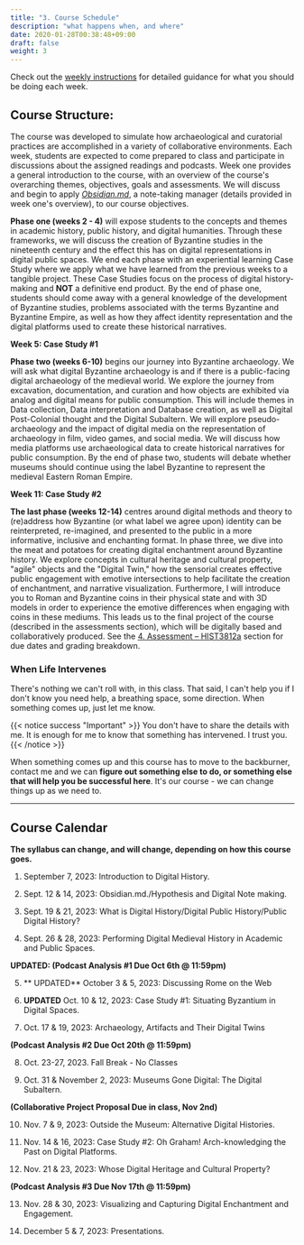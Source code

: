 ```yaml
---
title: "3. Course Schedule"
description: "what happens when, and where"
date: 2020-01-28T00:38:48+09:00
draft: false
weight: 3
---
```


Check out the [weekly instructions](/week) for detailed guidance for what you should be doing each week.

## Course Structure: 

The course was developed to simulate how archaeological and curatorial practices are accomplished in a variety of collaborative environments. Each week, students are expected to come prepared to class and participate in discussions about the assigned readings and podcasts. Week one provides a general introduction to the course, with an overview of the course's overarching themes, objectives, goals and assessments. We will discuss and begin to apply *[Obsidian.md](https://obsidian.md/)*, a note-taking manager (details provided in week one's overview), to our course objectives.

**Phase one (weeks 2 - 4)** will expose students to the concepts and themes in academic history, public history, and digital humanities. Through these frameworks, we will discuss the creation of Byzantine studies in the nineteenth century and the effect this has on digital representations in digital public spaces. We end each phase with an experiential learning Case Study where we apply what we have learned from the previous weeks to a tangible project. These Case Studies focus on the process of digital history-making and **NOT** a definitive end product. By the end of phase one, students should come away with a general knowledge of the development of Byzantine studies, problems associated with the terms Byzantine and Byzantine Empire, as well as how they affect identity representation and the digital platforms used to create these historical narratives. 

**Week 5: Case Study #1** 

**Phase two (weeks 6-10)** begins our journey into Byzantine archaeology. We will ask what digital Byzantine archaeology is and if there is a public-facing digital archaeology of the medieval world. We explore the journey from excavation, documentation, and curation and how objects are exhibited via analog and digital means for public consumption. This will include themes in Data collection, Data interpretation and Database creation, as well as Digital Post-Colonial thought and the Digital Subaltern. We will explore pseudo-archaeology and the impact of digital media on the representation of archaeology in film, video games, and social media. We will discuss how media platforms use archaeological data to create historical narratives for public consumption. By the end of phase two, students will debate whether museums should continue using the label Byzantine to represent the medieval Eastern Roman Empire.

**Week 11: Case Study #2**

**The last phase (weeks 12-14)** centres around digital methods and theory to (re)address how Byzantine (or what label we agree upon) identity can be reinterpreted, re-imagined, and presented to the public in a more informative, inclusive and enchanting format. In phase three, we dive into the meat and potatoes for creating digital enchantment around Byzantine history. We explore concepts in cultural heritage and cultural property, "agile" objects and the "Digital Twin," how the sensorial creates effective public engagement with emotive intersections to help facilitate the creation of enchantment, and narrative visualization. Furthermore, I will introduce you to Roman and Byzantine coins in their physical state and with 3D models in order to experience the emotive differences when engaging with coins in these mediums. This leads us to the final project of the course (described in the assessments section), which will be digitally based and collaboratively produced. See the [4. Assessment – HIST3812a](https://digitalbyzantine.netlify.app/docs/4-assessment/) section for due dates and grading breakdown.

### When Life Intervenes

There's nothing we can't roll with, in this class. That said, I can't help you if I don't know you need help, a breathing space, some direction. When something comes up, just let me know.

{{< notice success "Important" >}} You don't have to share the details with me. It is enough for me to know that something has intervened. I trust you.
{{< /notice >}}

When something comes up and this course has to move to the backburner, contact me and we can **figure out something else to do, or something else that will help you be successful here**. It's our course - we can change things up as we need to.

---
## Course Calendar

**The syllabus can change, and will change, depending on how this course goes.**

1)   September 7, 2023: Introduction to Digital History.

2)   Sept. 12 & 14, 2023: Obsidian.md./Hypothesis and Digital Note making.

3)   Sept. 19 & 21, 2023: What is Digital History/Digital Public History/Public Digital History?

4)   Sept. 26 & 28, 2023: Performing Digital Medieval History in Academic and Public Spaces.

**UPDATED: (Podcast Analysis #1 Due Oct 6th @ 11:59pm)**

5)   ** UPDATED** October 3 & 5, 2023: Discussing Rome on the Web

6)  **UPDATED** Oct. 10 & 12, 2023: Case Study #1: Situating Byzantium in Digital Spaces.

7)   Oct. 17 & 19, 2023: Archaeology, Artifacts and Their Digital Twins

**(Podcast Analysis #2 Due Oct 20th @ 11:59pm)**

8)   Oct. 23-27, 2023. Fall Break - No Classes

9)   Oct. 31 & November 2, 2023: Museums Gone Digital: The Digital Subaltern.

**(Collaborative Project Proposal Due in class, Nov 2nd)**

10)  Nov. 7 & 9, 2023: Outside the Museum: Alternative Digital Histories. 

11)  Nov. 14 & 16, 2023: Case Study #2: Oh Graham! Arch-knowledging the Past on Digital Platforms.

12)  Nov. 21 & 23, 2023: Whose Digital Heritage and Cultural Property?

**(Podcast Analysis #3 Due Nov 17th @ 11:59pm)**

13)  Nov. 28 & 30, 2023: Visualizing and Capturing Digital Enchantment and Engagement.

14)  December 5 & 7, 2023: Presentations.
